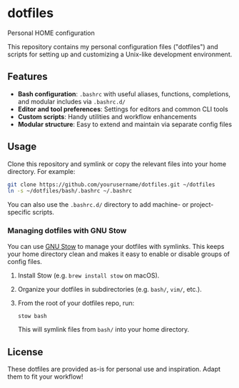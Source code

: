 # dotfiles

Personal HOME configuration

This repository contains my personal configuration files ("dotfiles") and scripts for setting up and customizing a Unix-like development environment.

## Features

- **Bash configuration**: `.bashrc` with useful aliases, functions, completions, and modular includes via `.bashrc.d/`
- **Editor and tool preferences**: Settings for editors and common CLI tools
- **Custom scripts**: Handy utilities and workflow enhancements
- **Modular structure**: Easy to extend and maintain via separate config files

## Usage

Clone this repository and symlink or copy the relevant files into your home directory. For example:

```sh
git clone https://github.com/yourusername/dotfiles.git ~/dotfiles
ln -s ~/dotfiles/bash/.bashrc ~/.bashrc
```

You can also use the `.bashrc.d/` directory to add machine- or project-specific scripts.

### Managing dotfiles with GNU Stow

You can use [GNU Stow](https://www.gnu.org/software/stow/) to manage your dotfiles with symlinks. This keeps your home directory clean and makes it easy to enable or disable groups of config files.

1. Install Stow (e.g. `brew install stow` on macOS).
2. Organize your dotfiles in subdirectories (e.g. `bash/`, `vim/`, etc.).
3. From the root of your dotfiles repo, run:

   ```sh
   stow bash
   ```

   This will symlink files from `bash/` into your home directory.

## License

These dotfiles are provided as-is for personal use and inspiration. Adapt them to fit your workflow!